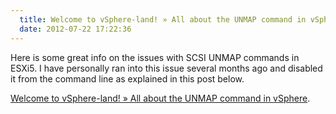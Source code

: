 ```yaml
---
  title: Welcome to vSphere-land! » All about the UNMAP command in vSphere
  date: 2012-07-22 17:22:36
---
```


Here is some great info on the issues with SCSI UNMAP commands in ESXi5.
I have personally ran into this issue several months ago and disabled it
from the command line as explained in this post below.

[Welcome to vSphere-land! » All about the UNMAP command in vSphere](http://vsphere-land.com/news/all-about-the-unmap-command-in-vsphere.html).
